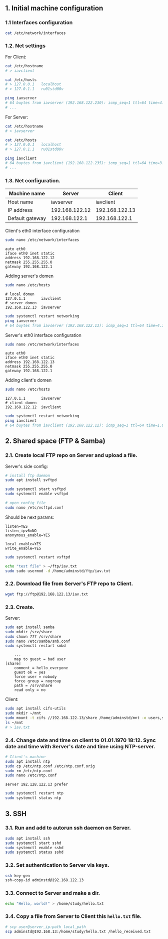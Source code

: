 ## 1. Initial machine configuration
### 1.1 Interfaces configuration
```bash
cat /etc/network/interfaces
```
### 1.2. Net settings
For Client:
```bash
cat /etc/hostname
# > iavclient

cat /etc/hosts
# > 127.0.0.1   localhost
# > 127.0.1.1   ru01std00v

ping iavserver
# 64 buytes from iavserver (192.168.122.230): icmp_seq=1 ttl=64 time=4.33 ms
# ...
```
For Server:
```bash
cat /etc/hostname
# > iavserver

cat /etc/hosts
# > 127.0.0.1   localhost
# > 127.0.1.1   ru01std00v

ping iavclient
# 64 buytes from iavclient (192.168.122.235): icmp_seq=1 ttl=64 time=3.97 ms
# ...
```
### 1.3. Net configuration.
|Machine name | Server | Client |
|---|---|---|
|Host name| iavserver| iavclient |
|IP address |192.168.122.12| 192.168.122.13|
|Default gateway |192.168.122.1 | 192.168.122.1 |


Client's eth0 interface configuration
```bash
sudo nano /etc/network/interfaces
```
```
auto eth0
iface eth0 inet static
address 192.168.122.12
netmask 255.255.255.0
gateway 192.168.122.1
```

Adding server's domen
```bash
sudo nano /etc/hosts
```

```
# local domen
127.0.1.1       iavclient
# server domen
192.168.122.13  iavserver
```

```bash
sudo systemctl restart networking
ping iavserver
# 64 buytes from iavserver (192.168.122.13): icmp_seq=1 ttl=64 time=4.33 ms
```


Server's eth0 interface configuration
```bash
sudo nano /etc/network/interfaces
```
```
auto eth0
iface eth0 inet static
address 192.168.122.13
netmask 255.255.255.0
gateway 192.168.122.1
```

Adding client's domen
```bash
sudo nano /etc/hosts
```

```
127.0.1.1       iavserver
# client domen
192.168.122.12  iavclient
```

```bash
sudo systemctl restart networking
ping iavclient
# 64 buytes from iavclient (192.168.122.12): icmp_seq=1 ttl=64 time=1.07 ms
```

## 2. Shared space (FTP & Samba)
### 2.1. Create local FTP repo on Server and upload a file.
Server's side config:
```bash
# install ftp daemon
sudo apt install svftpd
```

```bash
sudo systemctl start vsftpd
sudo systemctl enable vsftpd
```

```bash
# open config file
sudo nano /etc/vsftpd.conf
```
Should be next params:
```
listen=YES
listen_ipv6=NO
anonymous_enable=YES

local_enable=YES
write_enable=YES
```
```bash
sudo systemctl restart vsftpd
```
```bash
echo "test file" > ~/ftp/iav.txt
sudo sudo usermod -d /home/adminstd/ftp/iav.txt
```

### 2.2. Download file from Server's FTP repo to Client.
```bash
wget ftp://ftp@192.168.122.13/iav.txt
```
### 2.3. Create.
Server:
```bash
sudo apt install samba
sudo mkdir /srv/share
sudo chown 777 /srv/share
sudo nano /etc/samba/smb.conf
sudo systemctl restart smbd
```
```
    ...
    map to guest = bad user
[share]
    comment = hello_everyone
    guest ok = yes
    force user = nobody
    force group = nogroup
    path = /srv/share
    read only = no
```
Client:
```bash
sudo apt install cifs-utils
sudo mkdir ~/mnt
sudo mount -t cifs //192.168.122.13/share /home/adminstd/mnt -o users,sec=none
ls ~/mnt
# > iav.txt
```

### 2.4. Change date and time on client to 01.01.1970 18:12. Sync date and time with Server's date and time using NTP-server.
```bash
# Client's machine
sudo apt install ntp
sudo cp /etc/ntp.conf /etc/ntp.conf.orig
sudo rm /etc/ntp.conf
sudo nano /etc/ntp.conf
```
```
server 192.128.122.13 prefer
```
```bash
sudo systemctl restart ntp
sudo systemctl status ntp
```

## 3. SSH
### 3.1. Run and add to autorun ssh daemon on Server.
```bash
sudo apt install ssh
sudo systemctl start sshd
sudo systemctl enable sshd
sudo systemctl status sshd
```
### 3.2. Set authentication to Server via keys.
```bash
ssh key-gen
ssh-copy-id adminstd@192.168.122.13
```
### 3.3. Connect to Server and make a dir.
```bash
echo "Hello, world!" > /home/study/hello.txt
```
### 3.4. Copy a file from Server to Client this `hello.txt` file.
```bash
# scp user@server_ip:path local_path
scp adminstd@192.168.13:/home/study/hello.txt /hello_received.txt
```